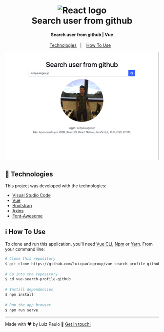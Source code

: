 <h1 align="center">
    <img alt="React logo" width="50px" height="50px" src="https://github.com/luizpaulogroup/github-readme/blob/master/images/vue.png" />
    <br>
    Search user from github
</h1>

<h4 align="center">Search user from github | Vue</h4>

<p align="center">
  <a href="#rocket-technologies">Technologies</a>&nbsp;&nbsp;&nbsp;|&nbsp;&nbsp;&nbsp;
  <a href="#information_source-how-to-use">How To Use</a>&nbsp;&nbsp;&nbsp;
</p>

<p align="center"><img src="https://github.com/luizpaulogroup/vue-search-profile-github/blob/master/src/assets/1.png" /></p>

## :rocket: Technologies

This project was developed with the technologies:

-  [Visual Studio Code](https://code.visualstudio.com/)
-  [Vue](https://vuejs.org/)
-  [Bootstrap](https://getbootstrap.com/)
-  [Axios](https://github.com/axios/axios)
-  [Font-Awesome](https://fontawesome.com/)

## :information_source: How To Use

To clone and run this application, you'll need [Vue CLI](https://cli.vuejs.org/), [Npm](https://www.npmjs.com/get-npm) or [Yarn](https://yarnpkg.com/). From your command line:

```bash
# Clone this repository
$ git clone https://github.com/luizpaulogroup/vue-search-profile-github

# Go into the repository
$ cd vue-search-profile-github

# Install dependencies
$ npm install

# Run the app browser
$ npm run serve

```

---

Made with :heart: by Luiz Paulo :wave: [Get in touch!](https://www.linkedin.com/in/luiz-paulo/)
